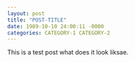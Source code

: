 ```yaml
---
layout: post
title: "POST-TITLE"
date: 1989-10-10 24:00:11 -0000
categories: CATEGORY-1 CATEGORY-2
---
```

This is a test post what does it look liksae.
